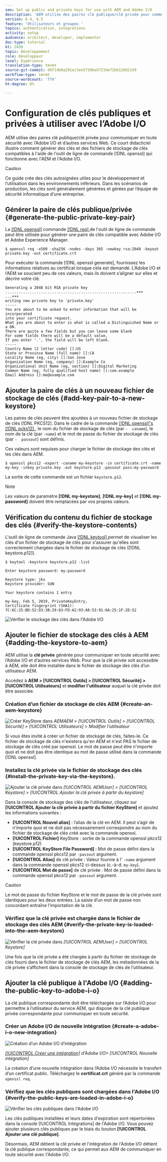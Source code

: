 ```yaml
---
seo: Set up public and private keys for use with AEM and Adobe I/O
description: 'AEM utilise des paires clé publique/clé privée pour communiquer en toute sécurité avec l’Adobe I/O et d’autres services Web. Ce court didacticiel illustre comment générer des clés et des fichiers de stockage de clés compatibles à l''aide de l''outil de ligne de commande openssl qui fonctionne avec l''AEM et l''Adobe I/O. '
version: 6.4, 6.5
feature: 'Utilisateurs et groupes '
topics: authentication, integrations
activity: setup
audience: architect, developer, implementer
doc-type: tutorial
kt: 2450
topic: Développement
role: Développeur
level: Expérience
translation-type: tm+mt
source-git-commit: d9714b9a291ec3ee5f3dba9723de72bb120d2149
workflow-type: tm+mt
source-wordcount: '774'
ht-degree: 0%

---
```



# Configuration de clés publiques et privées à utiliser avec l’Adobe I/O

AEM utilise des paires clé publique/clé privée pour communiquer en toute sécurité avec l’Adobe I/O et d’autres services Web. Ce court didacticiel illustre comment générer des clés et des fichiers de stockage de clés compatibles à l&#39;aide de l&#39;outil de ligne de commande [!DNL openssl] qui fonctionne avec l&#39;AEM et l&#39;Adobe I/O.

>[!CAUTION]
>
>Ce guide crée des clés autosignées utiles pour le développement et l’utilisation dans les environnements inférieurs. Dans les scénarios de production, les clés sont généralement générées et gérées par l’équipe de sécurité informatique d’une entreprise.

## Générer la paire de clés publique/privée {#generate-the-public-private-key-pair}

La [[!DNL openssl]](https://www.openssl.org/docs/man1.0.2/man1/openssl.html) commande [[!DNL req] ](https://www.openssl.org/docs/man1.0.2/man1/req.html) de l&#39;outil de ligne de commande  peut être utilisée pour générer une paire de clés compatible avec Adobe I/O et Adobe Experience Manager.

```shell
$ openssl req -x509 -sha256 -nodes -days 365 -newkey rsa:2048 -keyout private.key -out certificate.crt
```

Pour exécuter la commande [!DNL openssl generate], fournissez les informations relatives au certificat lorsque cela est demandé. L’Adobe I/O et l’AEM se soucient peu de ces valeurs, mais ils doivent s’aligner sur elles et décrire votre clé.

```
Generating a 2048 bit RSA private key
...........................................................+++
...+++
writing new private key to 'private.key'
-----
You are about to be asked to enter information that will be incorporated
into your certificate request.
What you are about to enter is what is called a Distinguished Name or a DN.
There are quite a few fields but you can leave some blank
For some fields there will be a default value,
If you enter '.', the field will be left blank.
-----
Country Name (2 letter code) []:US
State or Province Name (full name) []:CA
Locality Name (eg, city) []:San Jose
Organization Name (eg, company) []:Example Co
Organizational Unit Name (eg, section) []:Digital Marketing
Common Name (eg, fully qualified host name) []:com.example
Email Address []:me@example.com
```

## Ajouter la paire de clés à un nouveau fichier de stockage de clés {#add-key-pair-to-a-new-keystore}

Les paires de clés peuvent être ajoutées à un nouveau fichier de stockage de clés [!DNL PKCS12]. Dans le cadre de la commande [[!DNL openssl]'s [!DNL pcks12] ](https://www.openssl.org/docs/man1.0.2/man1/pkcs12.html), le nom du fichier de stockage de clés (par `-  caname`), le nom de la clé (par `-name`) et le mot de passe du fichier de stockage de clés (par `-  passout`) sont définis.

Ces valeurs sont requises pour charger le fichier de stockage des clés et les clés dans AEM.

```shell
$ openssl pkcs12 -export -caname my-keystore -in certificate.crt -name my-key -inkey private.key -out keystore.p12 -passout pass:my-password
```

La sortie de cette commande est un fichier `keystore.p12`.

>[!NOTE]
>
>Les valeurs de paramètre **[!DNL my-keystore]**, **[!DNL my-key]** et **[!DNL my-password]** doivent être remplacées par vos propres valeurs.

## Vérification du contenu du fichier de stockage des clés {#verify-the-keystore-contents}

L&#39;outil de ligne de commande Java [[!DNL keytool] ](https://docs.oracle.com/middleware/1213/wls/SECMG/keytool-summary-appx.htm#SECMG818) permet de visualiser les clés d&#39;un fichier de stockage de clés pour s&#39;assurer qu&#39;elles sont correctement chargées dans le fichier de stockage de clés ([!DNL keystore.p12]).

```shell
$ keytool -keystore keystore.p12 -list

Enter keystore password: my-password

Keystore type: jks
Keystore provider: SUN

Your keystore contains 1 entry

my-key, Feb 5, 2019, PrivateKeyEntry,
Certificate fingerprint (SHA1): 7C:6C:25:BD:52:D3:3B:29:83:FD:A2:93:A8:53:91:6A:25:1F:2D:52
```

![Vérifier le stockage des clés dans l&#39;Adobe I/O](assets/set-up-public-private-keys-for-use-with-aem-and-adobe-io/adobe-io--public-keys.png)

## Ajouter le fichier de stockage des clés à AEM {#adding-the-keystore-to-aem}

AEM utilise la **clé privée** générée pour communiquer en toute sécurité avec l’Adobe I/O et d’autres services Web. Pour que la clé privée soit accessible à AEM, elle doit être installée dans le fichier de stockage des clés d’un utilisateur AEM.

Accédez à **AEM > [!UICONTROL Outils] > [!UICONTROL Sécurité] > [!UICONTROL Utilisateurs]** et **modifier l&#39;utilisateur** auquel la clé privée doit être associée.

### Création d’un fichier de stockage de clés AEM {#create-an-aem-keystore}

![Créer KeyStore dans ](assets/set-up-public-private-keys-for-use-with-aem-and-adobe-io/aem--create-keystore.png)
*AEMAEM >  [!UICONTROL Outils]  >  [!UICONTROL Sécurité]  >  [!UICONTROL Utilisateurs]  > Modifier l’utilisateur*

Si vous êtes invité à créer un fichier de stockage de clés, faites-le. Ce fichier de stockage de clés n&#39;existera qu&#39;en AEM et n&#39;est PAS le fichier de stockage de clés créé par openssl. Le mot de passe peut être n&#39;importe quoi et ne doit pas être identique au mot de passe utilisé dans la commande [!DNL openssl].

### Installez la clé privée via le fichier de stockage des clés {#install-the-private-key-via-the-keystore}.

![Ajouter la clé privée dans ](assets/set-up-public-private-keys-for-use-with-aem-and-adobe-io/aem--add-private-key.png)
*[!UICONTROL AEMUser] >  [!UICONTROL Keystore] >  [!UICONTROL Ajouter la clé privée à partir du keystore]*

Dans la console de stockage des clés de l’utilisateur, cliquez sur **[!UICONTROL Ajouter la clé privée à partir du fichier KeyStore]** et ajoutez les informations suivantes :

* **[!UICONTROL Nouvel alias]** : l’alias de la clé en AEM. Il peut s’agir de n’importe quoi et ne doit pas nécessairement correspondre au nom du fichier de stockage de clés créé avec la commande openssl.
* **[!UICONTROL Fichier]** KeyStore : sortie de la commande openssl pkcs12 (keystore.p12)
* **[!UICONTROL KeyStore File Password]** : Mot de passe défini dans la commande openssl pkcs12 par  `-passout` argument.
* **[!UICONTROL Alias]** de clé privée : Valeur fournie à l&#39; `-name` argument dans la commande openssl pkcs12 ci-dessus (c.-à-d.  `my-key`).
* **[!UICONTROL Mot de passe]** de clé privée : Mot de passe défini dans la commande openssl pkcs12 par  `-passout` argument.

>[!CAUTION]
>
>Le mot de passe du fichier KeyStore et le mot de passe de la clé privée sont identiques pour les deux entrées. La saisie d’un mot de passe non concordant entraîne l’importation de la clé.

### Vérifiez que la clé privée est chargée dans le fichier de stockage des clés AEM {#verify-the-private-key-is-loaded-into-the-aem-keystore}

![Vérifier la clé privée dans ](assets/set-up-public-private-keys-for-use-with-aem-and-adobe-io/aem--keystore.png)
*[!UICONTROL AEMUser] >  [!UICONTROL Keystore]*

Une fois que la clé privée a été chargée à partir du fichier de stockage de clés fourni dans le fichier de stockage de clés AEM, les métadonnées de la clé privée s’affichent dans la console de stockage de clés de l’utilisateur.

## Ajouter la clé publique à l&#39;Adobe I/O {#adding-the-public-key-to-adobe-i-o}

La clé publique correspondante doit être téléchargée sur l’Adobe I/O pour permettre à l’utilisateur du service AEM, qui dispose de la clé publique privée correspondante pour communiquer en toute sécurité.

### Créer un Adobe I/O de nouvelle intégration {#create-a-adobe-i-o-new-integration}

![Création d’un Adobe I/O d’intégration](assets/set-up-public-private-keys-for-use-with-aem-and-adobe-io/adobe-io--create-new-integration.png)

*[[!UICONTROL Créer une intégration]](https://console.adobe.io/)  d&#39;Adobe I/O>  [!UICONTROL Nouvelle intégration]*

La création d’une nouvelle intégration dans l’Adobe I/O nécessite le transfert d’un certificat public. Téléchargez le **certificat.crt** généré par la commande `openssl req`.

### Vérifiez que les clés publiques sont chargées dans l&#39;Adobe I/O {#verify-the-public-keys-are-loaded-in-adobe-i-o}

![Vérifier les clés publiques dans l&#39;Adobe I/O](assets/set-up-public-private-keys-for-use-with-aem-and-adobe-io/adobe-io--public-keys.png)

Les clés publiques installées et leurs dates d&#39;expiration sont répertoriées dans la console [!UICONTROL Intégrations] de l&#39;Adobe I/O. Vous pouvez ajouter plusieurs clés publiques par le biais du bouton **[!UICONTROL Ajouter une clé publique]**.

Désormais, AEM détient la clé privée et l&#39;intégration de l&#39;Adobe I/O détient la clé publique correspondante, ce qui permet aux AEM de communiquer en toute sécurité avec l&#39;Adobe I/O.
